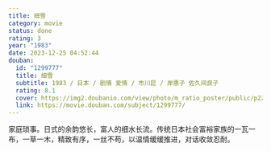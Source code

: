 ```yaml
---
title: 细雪
category: movie
status: done
rating: 3
year: "1983"
date: 2023-12-25 04:52:44
douban:
  id: "1299777"
  title: 细雪
  subtitle: 1983 / 日本 / 剧情 爱情 / 市川昆 / 岸惠子 佐久间良子
  rating: 8.1
  cover: https://img2.doubanio.com/view/photo/m_ratio_poster/public/p2258271151.jpg
  link: https://movie.douban.com/subject/1299777/
---
```


家庭琐事。日式的余韵悠长，富人的细水长流。传统日本社会富裕家族的一瓦一布，一草一木，精致有序，一丝不苟，以温情缓缓推进，对话收敛忍耐。

